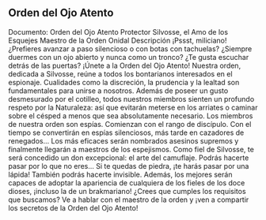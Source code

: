 ## Orden del Ojo Atento
Documento: Orden del Ojo Atento
Protector
Silvosse, el Amo de los Esquejes
Maestro de la Orden
Onidal
Descripción
¡Pssst, miliciano!
¿Prefieres avanzar a paso silencioso o con botas con tachuelas?
¿Siempre duermes con un ojo abierto y nunca como un tronco?
¿Te gusta escuchar detrás de las puertas?
¡Únete a la Orden del Ojo Atento!
Nuestra orden, dedicada a Silvosse, reúne a todos los bontarianos interesados en el espionaje. Cualidades como la discreción, la prudencia y la lealtad son fundamentales para unirse a nosotros. Además de poseer un gusto desmesurado por el cotilleo, todos nuestros miembros sienten un profundo respeto por la Naturaleza: así que evitarán meterse en los arriates o caminar sobre el césped a menos que sea absolutamente necesario.
Los miembros de nuestra orden son espías. Comienzan con el rango de discípulo. Con el tiempo se convertirán en espías silenciosos, más tarde en cazadores de renegados... Los más eficaces serán nombrados asesinos supremos y finalmente llegarán a maestros de los espejismos.
Como fiel de Silvosse, te será concedido un don excepcional: el arte del camuflaje. Podrás hacerte pasar por lo que no eres... Si te quedas de piedra, ¡te harás pasar por una lápida! También podrás hacerte invisible. Además, los mejores serán capaces de adoptar la apariencia de cualquiera de los fieles de los doce dioses, ¡incluso la de un brakmariano!
¿Crees que cumples los requisitos que buscamos? Ve a hablar con el maestro de la orden y ¡ven a compartir los secretos de la Orden del Ojo Atento!

